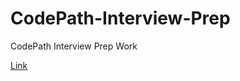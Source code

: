 # CodePath-Interview-Prep

CodePath Interview Prep Work


[Link](https://courses.codepath.com/courses/interview_training/pages/bootcamp_structure)
